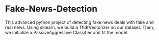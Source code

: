 # Fake-News-Detection
This advanced python project of detecting fake news deals with fake and real news. Using sklearn, we build a TfidfVectorizer on our dataset. Then, we initialize a PassiveAggressive Classifier and fit the model. 
